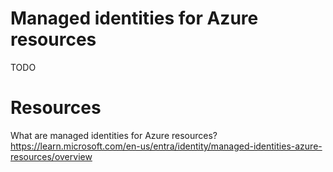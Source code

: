 # Managed identities for Azure resources
TODO

# Resources

What are managed identities for Azure resources?
https://learn.microsoft.com/en-us/entra/identity/managed-identities-azure-resources/overview
